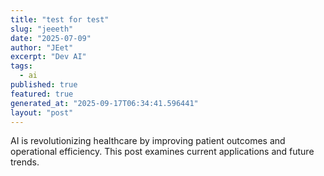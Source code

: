 ```yaml
---
title: "test for test"
slug: "jeeeth"
date: "2025-07-09"
author: "JEet"
excerpt: "Dev AI"
tags:
  - ai
published: true
featured: true
generated_at: "2025-09-17T06:34:41.596441"
layout: "post"
---
```


AI is revolutionizing healthcare by improving patient outcomes and operational efficiency. This post examines current applications and future trends.